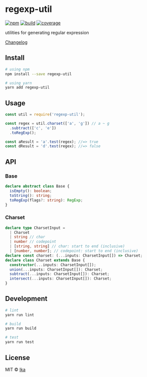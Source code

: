 # regexp-util

[![npm](https://img.shields.io/npm/v/regexp-util.svg)](https://www.npmjs.com/package/regexp-util)
[![build](https://img.shields.io/travis/ikatyang/regexp-util/master.svg)](https://travis-ci.org/ikatyang/regexp-util/builds)
[![coverage](https://img.shields.io/codecov/c/github/ikatyang/regexp-util/master.svg)](https://codecov.io/gh/ikatyang/regexp-util)

utilities for generating regular expression

[Changelog](https://github.com/ikatyang/regexp-util/blob/master/CHANGELOG.md)

## Install

```sh
# using npm
npm install --save regexp-util

# using yarn
yarn add regexp-util
```

## Usage

```ts
const util = require('regexp-util');

const regex = util.charset(['a', 'g']) // a ~ g
  .subtract(['c', 'e'])
  .toRegExp();

const aResult = 'a'.test(regex); //=> true
const dResult = 'd'.test(regex); //=> false
```

## API

### Base

```ts
declare abstract class Base {
  isEmpty(): boolean;
  toString(): string;
  toRegExp(flags?: string): RegExp;
}
```

### Charset

```ts
declare type CharsetInput =
  | Charset
  | string // char
  | number // codepoint
  | [string, string] // char: start to end (inclusive)
  | [number, number]; // codepoint: start to end (inclusive)
declare const charset: (...inputs: CharsetInput[]) => Charset;
declare class Charset extends Base {
  constructor(...inputs: CharsetInput[]);
  union(...inputs: CharsetInput[]): Charset;
  subtract(...inputs: CharsetInput[]): Charset;
  intersect(...inputs: CharsetInput[]): Charset;
}
```

## Development

```sh
# lint
yarn run lint

# build
yarn run build

# test
yarn run test
```

## License

MIT © [Ika](https://github.com/ikatyang)
